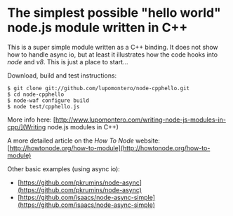 # The simplest possible "hello world" node.js module written in C++

This is a super simple module written as a C++ binding. It does not show how to
handle async io, but at least it illustrates how the code hooks into _node_ and
_v8_. This is just a place to start...

Download, build and test instructions:

    $ git clone git://github.com/lupomontero/node-cpphello.git
    $ cd node-cpphello
    $ node-waf configure build
    $ node test/cpphello.js

More info here:
[http://www.lupomontero.com/writing-node-js-modules-in-cpp/](Writing node.js modules in C++)

A more detailed article on the _How To Node_ website:
[http://howtonode.org/how-to-module](http://howtonode.org/how-to-module)

Other basic examples (using async io):

* [https://github.com/pkrumins/node-async](https://github.com/pkrumins/node-async)
* [https://github.com/isaacs/node-async-simple](https://github.com/isaacs/node-async-simple)
